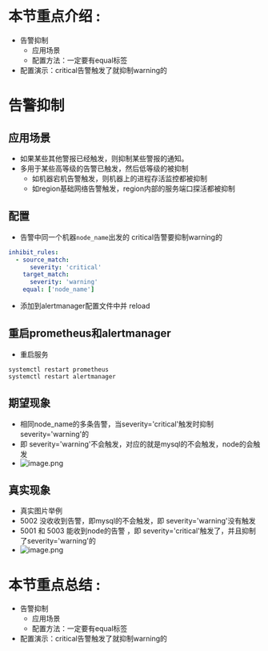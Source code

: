 # 本节重点介绍 :

- 告警抑制
  - 应用场景
  - 配置方法：一定要有equal标签
- 配置演示：critical告警触发了就抑制warning的

# 告警抑制

## 应用场景

- 如果某些其他警报已经触发，则抑制某些警报的通知。
- 多用于某些高等级的告警已触发，然后低等级的被抑制
  - 如机器宕机告警触发，则机器上的进程存活监控都被抑制
  - 如region基础网络告警触发，region内部的服务端口探活都被抑制

## 配置

- 告警中同一个机器`node_name`出发的 critical告警要抑制warning的

```yaml
inhibit_rules:
  - source_match:
      severity: 'critical'
    target_match:
      severity: 'warning'
    equal: ['node_name']
```

- 添加到alertmanager配置文件中并 reload

## 重启prometheus和alertmanager

- 重启服务

```shell
systemctl restart prometheus
systemctl restart alertmanager
```

## 期望现象

- 相同node_name的多条告警，当severity='critical'触发时抑制 severity='warning'的
- 即  severity='warning'不会触发，对应的就是mysql的不会触发，node的会触发
- ![image.png](http://jutibolg.oss-cn-shenzhen.aliyuncs.com/908/1629511682000/5127a3393e684b638053aef52b96db66.png)

## 真实现象

- 真实图片举例
- 5002 没收收到告警，即mysql的不会触发，即  severity='warning'没有触发
- 5001 和 5003 能收到node的告警 ，即  severity='critical'触发了，并且抑制了severity='warning'的
- ![image.png](http://jutibolg.oss-cn-shenzhen.aliyuncs.com/908/1629511682000/5e40b68aa8614c13a200a469ac4c3d6c.png)

# 本节重点总结 :

- 告警抑制
  - 应用场景
  - 配置方法：一定要有equal标签
- 配置演示：critical告警触发了就抑制warning的